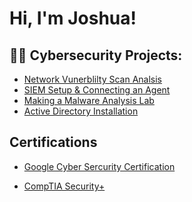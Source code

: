 <h1>Hi, I'm Joshua! </h1>

<h2>👨‍💻 Cybersecurity Projects:</h2>

- [Network Vunerblilty Scan Analsis](https://github.com/JoshuaGrz12/Network-Vulnerability-Scan-Analysis)
- [SIEM Setup & Connecting an Agent](https://github.com/JoshuaGrz12/Setting-up-a-SIEM-Connecting-an-Agent)
- [Making a Malware Analysis Lab](https://github.com/JoshuaGrz12/Making-a-Malware-Analysis-Lab/blob/main/README.md)
- [Active Directory Installation](https://github.com/JoshuaGrz12/Active-Directory-Install-Account-Creation/blob/main/README.md)

<h2>Certifications</h2>

- [Google Cyber Sercurity Certification](https://www.credly.com/badges/aefae73d-5191-4d5c-86a1-b8196c7e5bfd/public_url)

- [CompTIA Security+](https://www.credly.com/badges/79e93e13-d55e-4792-ac4d-736eff5ffdb7/public_url)


<!--


Here are some ideas to get you started:

- 🔭 I’m currently working on ...
- 🌱 I’m currently learning ...
- 👯 I’m looking to collaborate on ...
- 🤔 I’m looking for help with ...
- 💬 Ask me about ...
- 📫 How to reach me: ...
- 😄 Pronouns: ...
- ⚡ Fun fact: ...
-->
